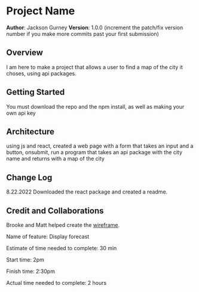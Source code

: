 # Project Name

**Author**: Jackson Gurney
**Version**: 1.0.0 (increment the patch/fix version number if you make more commits past your first submission)

## Overview
I am here to make a project that allows a user to find a map of the city it choses, using api packages.

## Getting Started
You must download the repo and the npm install, as well as making your own api key

## Architecture
using js and react, created a web page with a form that takes an input and a button, onsubmit, run a program that takes an api package with the city name and returns with a map of the city

## Change Log
8.22.2022 Downloaded the react package and created a readme.


## Credit and Collaborations
Brooke and Matt helped create the [wireframe](src/images/apiwireframe.png).

Name of feature: Display forecast

Estimate of time needed to complete: 30 min

Start time: 2pm

Finish time: 2:30pm

Actual time needed to complete: 2 hours
